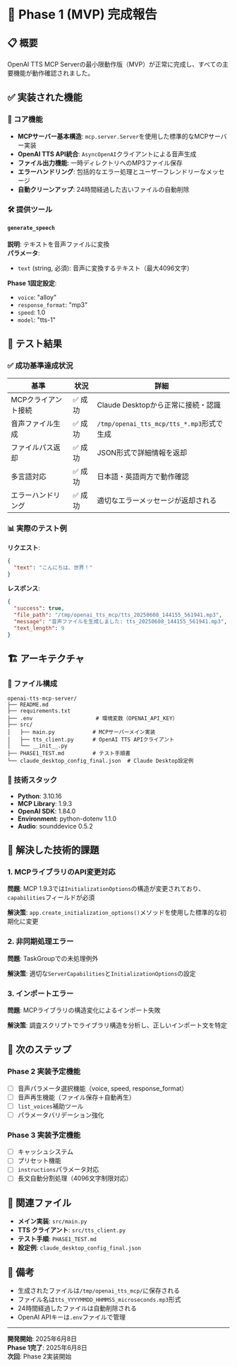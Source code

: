 # 🎉 Phase 1 (MVP) 完成報告

## 📋 概要

OpenAI TTS MCP Serverの最小限動作版（MVP）が正常に完成し、すべての主要機能が動作確認されました。

## ✅ 実装された機能

### 🔧 コア機能
- **MCPサーバー基本構造**: `mcp.server.Server`を使用した標準的なMCPサーバー実装
- **OpenAI TTS API統合**: `AsyncOpenAI`クライアントによる音声生成
- **ファイル出力機能**: 一時ディレクトリへのMP3ファイル保存
- **エラーハンドリング**: 包括的なエラー処理とユーザーフレンドリーなメッセージ
- **自動クリーンアップ**: 24時間経過した古いファイルの自動削除

### 🛠️ 提供ツール

#### `generate_speech`
**説明**: テキストを音声ファイルに変換  
**パラメータ**:
- `text` (string, 必須): 音声に変換するテキスト（最大4096文字）

**Phase 1固定設定**:
- `voice`: "alloy"
- `response_format`: "mp3" 
- `speed`: 1.0
- `model`: "tts-1"

## 🧪 テスト結果

### ✅ 成功基準達成状況

| 基準 | 状況 | 詳細 |
|------|------|------|
| MCPクライアント接続 | ✅ 成功 | Claude Desktopから正常に接続・認識 |
| 音声ファイル生成 | ✅ 成功 | `/tmp/openai_tts_mcp/tts_*.mp3`形式で生成 |
| ファイルパス返却 | ✅ 成功 | JSON形式で詳細情報を返却 |
| 多言語対応 | ✅ 成功 | 日本語・英語両方で動作確認 |
| エラーハンドリング | ✅ 成功 | 適切なエラーメッセージが返却される |

### 📊 実際のテスト例

**リクエスト**:
```json
{
  "text": "こんにちは、世界！"
}
```

**レスポンス**:
```json
{
  "success": true,
  "file_path": "/tmp/openai_tts_mcp/tts_20250608_144155_561941.mp3",
  "message": "音声ファイルを生成しました: tts_20250608_144155_561941.mp3",
  "text_length": 9
}
```

## 🏗️ アーキテクチャ

### 📁 ファイル構成
```
openai-tts-mcp-server/
├── README.md
├── requirements.txt
├── .env                    # 環境変数（OPENAI_API_KEY）
├── src/
│   ├── main.py            # MCPサーバーメイン実装
│   ├── tts_client.py      # OpenAI TTS APIクライアント
│   └── __init__.py
├── PHASE1_TEST.md         # テスト手順書
└── claude_desktop_config_final.json  # Claude Desktop設定例
```

### 🔧 技術スタック
- **Python**: 3.10.16
- **MCP Library**: 1.9.3
- **OpenAI SDK**: 1.84.0
- **Environment**: python-dotenv 1.1.0
- **Audio**: sounddevice 0.5.2

## 🐛 解決した技術的課題

### 1. MCPライブラリのAPI変更対応
**問題**: MCP 1.9.3では`InitializationOptions`の構造が変更されており、`capabilities`フィールドが必須

**解決策**: `app.create_initialization_options()`メソッドを使用した標準的な初期化に変更

### 2. 非同期処理エラー
**問題**: TaskGroupでの未処理例外

**解決策**: 適切な`ServerCapabilities`と`InitializationOptions`の設定

### 3. インポートエラー
**問題**: MCPライブラリの構造変化によるインポート失敗

**解決策**: 調査スクリプトでライブラリ構造を分析し、正しいインポート文を特定

## 🚀 次のステップ

### Phase 2 実装予定機能
- [ ] 音声パラメータ選択機能（voice, speed, response_format）
- [ ] 音声再生機能（ファイル保存＋自動再生）
- [ ] `list_voices`補助ツール
- [ ] パラメータバリデーション強化

### Phase 3 実装予定機能
- [ ] キャッシュシステム
- [ ] プリセット機能
- [ ] `instructions`パラメータ対応
- [ ] 長文自動分割処理（4096文字制限対応）

## 🔗 関連ファイル

- **メイン実装**: `src/main.py`
- **TTS クライアント**: `src/tts_client.py`
- **テスト手順**: `PHASE1_TEST.md`
- **設定例**: `claude_desktop_config_final.json`

## 📝 備考

- 生成されたファイルは`/tmp/openai_tts_mcp/`に保存される
- ファイル名は`tts_YYYYMMDD_HHMMSS_microseconds.mp3`形式
- 24時間経過したファイルは自動削除される
- OpenAI APIキーは`.env`ファイルで管理

---

**開発開始**: 2025年6月8日  
**Phase 1完了**: 2025年6月8日  
**次回**: Phase 2実装開始